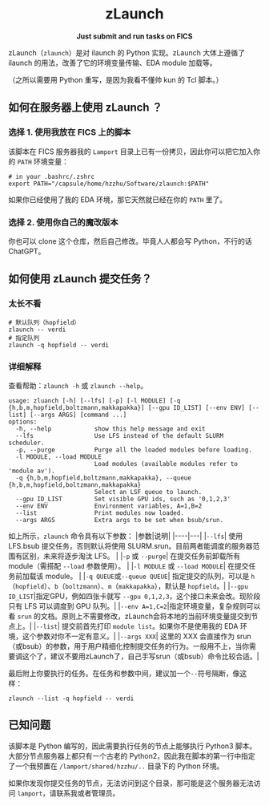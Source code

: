 <h1 align=center> zLaunch </h1>
<div align="center">

**Just submit and run tasks on FICS**

</div>

zLaunch（`zlaunch`）是对 ilaunch 的 Python 实现。zLaunch 大体上遵循了 ilaunch 的用法，改善了它的环境变量传输、EDA module 加载等。

（之所以需要用 Python 重写，是因为我看不懂帅 kun 的 Tcl 脚本。）

## 如何在服务器上使用 zLaunch ？

### 选择 1. 使用我放在 FICS 上的脚本

该脚本在 FICS 服务器我的 `Lamport` 目录上已有一份拷贝，因此你可以把它加入你的 `PATH` 环境变量：
```shell
# in your .bashrc/.zshrc
export PATH="/capsule/home/hzzhu/Software/zlaunch:$PATH"
```

如果你已经使用了我的 EDA 环境，那它天然就已经在你的 `PATH` 里了。

### 选择 2. 使用你自己的魔改版本

你也可以 clone 这个仓库，然后自己修改。毕竟人人都会写 Python，不行的话 ChatGPT。

## 如何使用 zLaunch 提交任务？

### 太长不看

```shell
# 默认队列（hopfield）
zlaunch -- verdi
# 指定队列
zlaunch -q hopfield -- verdi
```

### 详细解释

查看帮助：`zlaunch -h` 或 `zlaunch --help`。
```
usage: zluanch [-h] [--lfs] [-p] [-l MODULE] [-q {h,b,m,hopfield,boltzmann,makkapakka}] [--gpu ID_LIST] [--env ENV] [--list] [--args ARGS] [command ...]
options:
  -h, --help            show this help message and exit
  --lfs                 Use LFS instead of the default SLURM scheduler.
  -p, --purge           Purge all the loaded modules before loading.
  -l MODULE, --load MODULE
                        Load modules (available modules refer to 'module av').
  -q {h,b,m,hopfield,boltzmann,makkapakka}, --queue {h,b,m,hopfield,boltzmann,makkapakka}
                        Select an LSF queue to launch.
  --gpu ID_LIST         Set visible GPU ids, such as '0,1,2,3'
  --env ENV             Environment variables, A=1,B=2
  --list                Print modules now loaded.
  --args ARGS           Extra args to be set when bsub/srun.
```

如上所示，`zlaunch` 命令具有以下参数：
|参数|说明|
|----|---|
|`--lfs`| 使用 LFS.bsub 提交任务，否则默认将使用 SLURM.srun。目前两者能调度的服务器范围有区别，未来将逐步淘汰 LFS。 |
|`-p` 或 `--purge`| 在提交任务前卸载所有 module（需搭配 `--load` 参数使用）。 |
|`-l MODULE` 或 `--load MODULE`| 在提交任务前加载该 module。 |
|`-q QUEUE`或`--queue QUEUE`| 指定提交的队列，可以是 `h`（`hopfield`）、`b`（`boltzmann`）、`m`（`makkapakka`），默认是 `hopfield`。|
|`--gpu ID_LIST`|指定GPU，例如四张卡就写 `--gpu 0,1,2,3`，这个接口未来会改。现阶段只有 LFS 可以调度到 GPU 队列。|
|`--env A=1,C=2`|指定环境变量，复杂规则可以看 `srun` 的文档。原则上不需要修改，zLaunch会将本地的当前环境变量提交到节点上。|
|`--list`| 提交前首先打印 `module list`。如果你不是使用我的 EDA 环境，这个参数对你不一定有意义。|
|`--args XXX`| 这里的 XXX 会直接作为 srun（或bsub）的参数，用于用户精细化控制提交任务的行为。一般用不上，当你需要调这个了，建议不要用zLaunch了，自己手写srun（或bsub）命令比较合适。|

最后附上你要执行的任务。在任务和参数中间，建议加一个`--`符号隔断，像这样：

```shell
zlaunch --list -q hopfield -- verdi
```

## 已知问题

该脚本是 Python 编写的，因此需要执行任务的节点上能够执行 Python3 脚本。大部分节点服务器上都只有一个古老的 Python2，因此我在脚本的第一行中指定了一个我预置在 `/lamport/shared/hzzhu/..` 目录下的 Python 环境。

如果你发现你提交任务的节点，无法访问到这个目录，那可能是这个服务器无法访问 `lamport`，请联系我或者管理员。
